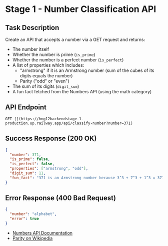 # Stage 1 - Number Classification API

## Task Description

Create an API that accepts a number via a GET request and returns:

- The number itself
- Whether the number is prime (`is_prime`)
- Whether the number is a perfect number (`is_perfect`)
- A list of properties which includes:
  - "armstrong" if it is an Armstrong number (sum of the cubes of its digits equals the number)
  - Parity ("odd" or "even")
- The sum of its digits (`digit_sum`)
- A fun fact fetched from the Numbers API (using the math category)

## API Endpoint

```http
GET [](https://hng12backendstage-1-production.up.railway.app/api/classify-number?number=371)
```

## Success Response (200 OK)

```json
{
  "number": 371,
  "is_prime": false,
  "is_perfect": false,
  "properties": ["armstrong", "odd"],
  "digit_sum": 11,
  "fun_fact": "371 is an Armstrong number because 3^3 + 7^3 + 1^3 = 371"
}
```

## Error Response (400 Bad Request)

```json
{
  "number": "alphabet",
  "error": true
}
```

- [Numbers API Documentation](http://numbersapi.com/#42)
- [Parity on Wikipedia](<https://en.wikipedia.org/wiki/Parity_(mathematics)>)

